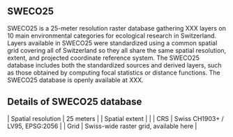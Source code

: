 ## SWECO25

SWECO25 is a 25-meter resolution raster database gathering XXX layers on 10 main environmental categories for ecological research in Switzerland. Layers available in SWECO25 were standardized using a common spatial grid covering all of Switzerland so they all share the same spatial resolution, extent, and projected coordinate reference system. The SWECO25 database includes both the standardized sources and derived layers, such as those obtained by computing focal statistics or distance functions. The SWECO25 database is openly available at XXX.

## Details of SWECO25 database


| Spatial resolution | 25 meters                              |
| Spatial extent     |                                        |
| CRS                | Swiss CH1903+ / LV95, EPSG:2056        |
| Grid               | Swiss-wide raster grid, available here |



